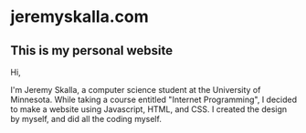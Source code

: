 # jeremyskalla.com

## This is my personal website

Hi,

I'm Jeremy Skalla, a computer science student at the University of Minnesota. While taking a course entitled "Internet 
Programming", I decided to make a website using Javascript, HTML, and CSS. I created the design by myself, and did all 
the coding myself.